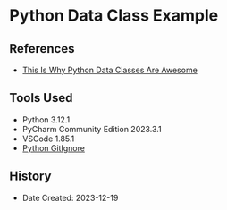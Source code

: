 # Python Data Class Example
## References
* [This Is Why Python Data Classes Are Awesome](https://www.youtube.com/watch?v=CvQ7e6yUtnw)
## Tools Used
* Python 3.12.1
* PyCharm Community Edition 2023.3.1
* VSCode 1.85.1
* [Python GitIgnore](https://github.com/github/gitignore/blob/main/Python.gitignore)
## History
* Date Created: 2023-12-19